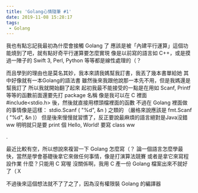 ```yaml
---
title: 'Golang心情隨筆 #1'
date: 2019-11-08 15:28:17
tags:
 - Golang
---
```


我也有點忘記我最初為什麼會接觸 Golang 了
應該是被「內建平行運算」這個功能燒到了吧，就有點好奇平行運算要怎麼實現
像是以前寫的語言如 C++，或是摸過一陣子的 Swift 3, Perl, Python 等等都是線性處理的（？
<!--more-->
而且學到的理由也是莫名其妙，我本來請我媽幫我訂書，我丟了幾本書單給她
其中好像就有一本Golang的語法書
雖然後來我跟他說那一本先不用，但是我媽還是幫我訂了
所以我就開始翻了起來
起初我最不能接受的一點是在用如 Scanf, Printf 等等的函數前面還要先打 package 名稱
像是我可以在 C 裡面 #include<stdio.h> 後，然後就直接用標頭檔裡面的函數
不過在 Golang 裡面做的事情像是這樣： stdio.Scanf ( "%d", &n ) 之類的
（嚴格來說應該是 fmt.Scanf ( "%d", &n )）
但是後來慢慢就習慣了，反正要說最麻煩的語言絕對是Java沒錯ww
明明就只是要 print 個 Hello, World! 要寫 class ww

.

最近比較有空，所以想說來複習一下 Golang 怎麼寫（？
論一個語言怎麼學最快，當然是學會基礎後拿它來做任何事情，像是打演算法競賽
或者是拿它來寫程設作業
什麼？只能用 C 寫喔
沒關係啊，我用 C 產一份 Golang 檔案出來不就好了（Ｘ

不過後來這個想法就不了了之了，因為沒有權限裝 Golang 的編譯器